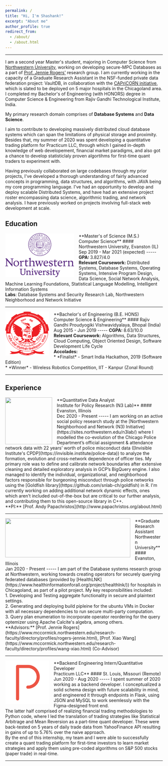 ```yaml
---
permalink: /
title: "Hi, I'm Shashank!"
excerpt: "About me"
author_profile: true
redirect_from: 
  - /about/
  - /about.html
---
```

------
I am a second year Master's student, majoring in Computer Science from [Northwestern University](https://www.mccormick.northwestern.edu/computer-science/), working on developing secure-MPC Databases as a part of [Prof. Jennie Rogers'](http://users.eecs.northwestern.edu/~jennie/) research group. I am currently working in the capacity of a Graduate Research Assistant in the NSF-funded private data federation project: VaultDB, in collaboration with the [CAPriCORN initiative](https://www.capricorncdrn.org/), which is slated to be deployed on 5 major hospitals in the Chicagoland area. I completed my Bachelor's of Engineering (with HONORS) degree in Computer Science & Engineering from Rajiv Gandhi Technological Institute, India.

My primary research domain comprises of <strong>Database Systems</strong> and <strong>Data Science</strong>.

I aim to contribute to developing massively distributed cloud database systems which can span the limitations of physical storage and proximity. Besides that, my summer of 2020 was spent developing a quantitative trading platform for Practicum LLC, through which I gained in-depth knowledge of web developement, financial market paradigms, and also got a chance to develop statisticlaly proven algortihms for first-time quant traders to experiment with.

Having previously collaborated on large codebases through my prior projects, I've developed a thorough understanding of fairly advanced concepts in programming, data structures, and algorithms, with JAVA being my core programming language. I've had an opportunity to develop and deploy scalable Distributed Systems, and have had an extensive project roster encompassing data science, algorithmic trading, and network analysis. I have previously worked on projects involving full-stack web development at scale.

Education
-----
<img align="left" height="140" width="220" src="../images/nu_full.png" style="padding-right:15px">
**Master's of Science (M.S.) <br>Computer Science**
#### Northwestern University, Evanston (IL)<br>Sep 2019 - Mar 2021 (expected)
-----
<strong>GPA: </strong> 3.827/4.0 <br>
<strong>Relevant Coursework: </strong>
Distributed Systems, Database Systems, Operating Systems, Intensive Program Design, Data Science, Social Network Analysis, Machine Learning Foundations, Statistical Language Modelling, Intelligent Information Systems<br>
<strong>Labs</strong>: Database Systems and Security Research Lab, Northwestern Neighborhood and Network Initiative

-----
<img align="left" height="140" width="140" src="../images/rgpv.png" style="padding-right:15px">
**Bachelor's of Engineering (B.E. HONS)<br>Computer Science & Engineering**
#### Rajiv Gandhi Proudyogiki Vishwavidyalaya, Bhopal (India)<br>Aug 2015 - Jun 2019 
-----
<strong>CGPA: </strong> 8.63/10.0 <br>
<strong>Relevant Coursework: </strong>
Algorithms, Data Structures, Cloud Computing, Object Oriented Design, Software Development Life Cycle <br>
<strong>Accolades:</strong> <br>* *Finalist* - Smart India Hackathon, 2019 (Software Edition)<br> * *Winner* - Wireless Robotics Competition, IIT - Kanpur (Zonal Round)

-----

Experience
-----
<img align="left" height="150" width="150" src="../images/n3.png" style="padding-right:15px">
**Quantitative Data Analyst<br>Institute for Policy Research (N3 Lab)**
#### Evanston, Illinois<br>Dec 2020 - Present
-----
I am working on an active social policy research study at the [Northwestern Neighborhood and Network (N3) Initiative](https://sites.northwestern.edu/n3lab/) where I modelled the co-evolution of the Chicago Police Department’s official assignment & attendance network data with 22 years’ worth of police misconduct data ([Invisible Institute's CPDP](https://invisible.institute/police-data)) to analyze the formation, evolution and cross-network dependence of officer ties. My primary role was to define and calibrate network boundaries after extensive cleaning and detailed exploratory analysis in GCP’s BigQuery engine. I also managed to identify the individual, organizational, and neighborhood factors responsible for burgeoning misconduct through police networks using the [Goldfish library](https://github.com/snlab-ch/goldfish) in R. I'm currently working on adding additional network dynamic effects, ones which aren't included out-of-the-box but are critical to our further analysis, and contributing them to this open-source library in C++.<br>
**PI:** [Prof. Andy Papachristos](http://www.papachristos.org/about.html)

-----

<img align="left" height="125" width="400" src="../images/n3." style="padding-right:15px">
**Graduate Research Assistant<br>Northwestern University**
#### Evanston, Illinois<br>Jan 2020 - Present
-----
I am part of the Database systems research group at Northwestern, working towards creating operators for securely querying federated databases (provided by [HealthLNK](https://www.healthinformationforall.org/project/healthlnk/)) for hospitals in Chicagoland, as part of a pilot project. My key responsibilities included:<br>1. Developing and Testing aggregate functionality in secure and plaintext settings.<br>2. Generating and deploying build pipleine for the ubuntu VMs in Docker with all necessary dependencies to run secure multi-party computation.<br>3. Query plan enumeration to incorporate operator reordering for the query optemizer using Apache Calcite's algebra, among others.<br>
**Advisors:** [Prof. Jennie Rogers](https://www.mccormick.northwestern.edu/research-faculty/directory/profiles/rogers-jennie.html), [Prof. Xiao Wang](https://www.mccormick.northwestern.edu/research-faculty/directory/profiles/wang-xiao.html) (Co-Advisor)

-----
<img align="left" height="140" width="140" src="../images/practicum.png" style="padding-right:15px">
**Backend Engineering Intern/Quantitative Developer<br>Practicum LLC**
#### St. Louis, Missouri (Remote)<br>Jun 2020 - Aug 2020
-----
I spent summer of 2020 working as a backend developer. I conceptualized a solid schema design with future scalability in mind, and engineered it through endpoints in Flask, using JSON and MySQL to work seemlessly with the Figma-designed front end.<br>The latter half comprised of realizing financial trading methodologies to Python code, where I led the translation of trading strategies like Statistical Arbitrage and Mean Reversion as a part-time quant developer. These were back-tested on 5 years of daily trade data from YahooFinance API resulting in gains of up to 5.76% over the naive approach.<br>By the end of this internship, my team and I were able to successfully create a quant trading platform for first-time investors to learn market strategies and apply them using pre-coded algorithms on S&P 500 stocks (paper trade) in real-time.

-----
